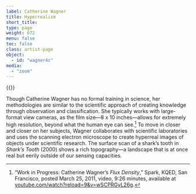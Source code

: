 ```yaml
---
label: Catherine Wagner
title: Hyperrealism
short_title:
type: page
weight: 672
menu: false
toc: false
class: artist-page
object:
  - id: "wagner4c"
media:
  - "zoom"
---
```

{{<q-figure id="wagner4c">}}

Though Catherine Wagner has no formal training in science, her methodologies are similar to the scientific approach of creating knowledge through observation and classification. She typically works with large-format view cameras, as the film size—8 x 10 inches—allows for extremely high resolution, beyond what the human eye can see.[^1] To move in closer and closer on her subjects, Wagner collaborates with scientific laboratories and uses the scanning electron microscope to create hyperreal images of objects under scientific research. The surface scan of a shark’s tooth in *Shark’s Tooth* (2000) shows a rich topography—a landscape that is at once real but eerily outside of our sensing capacities.

[^1]: “Work in Progress: Catherine Wagner’s *Flux Density*,” Spark, KQED, San Francisco, posted March 25, 2011, video, 9:26 minutes, available at [youtube.com/watch?reload=9&v=wSCPRGyL26g](https://www.youtube.com/watch?reload=9&v=wSCPRGyL26g).
